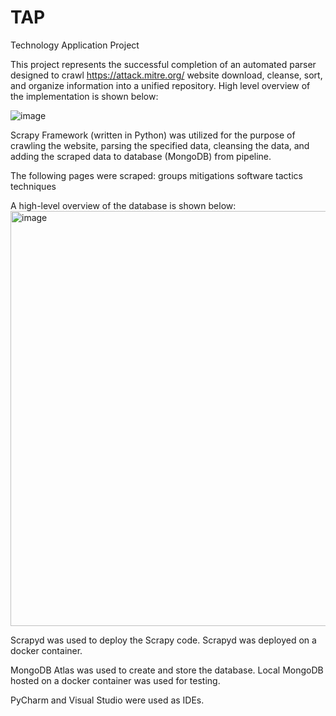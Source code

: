 # TAP
Technology Application Project

This project represents the successful completion of an automated parser designed to crawl https://attack.mitre.org/ website
download, cleanse, sort, and organize information into a unified repository. High level overview of the implementation is shown below:

![image](https://github.com/bohairbaloch/TAP/assets/128802494/04dfdaf4-b797-4ddd-bb33-b869faf6c16a)
 

Scrapy Framework (written in Python) was utilized for the purpose of crawling
the website, parsing the specified data, cleansing the data, and adding the scraped data to database (MongoDB) from
pipeline.

The following pages were scraped:
  groups
  mitigations
  software
  tactics
  techniques

A high-level overview of the database is shown below:
<img width="664" alt="image" src="https://github.com/bohairbaloch/TAP/assets/128802494/411df622-6c81-43d8-9aff-15afb2a09629">

Scrapyd was used to deploy the Scrapy code. Scrapyd was deployed on a docker container.

MongoDB Atlas was used to create and store the database. Local MongoDB hosted on a docker container was used for testing. 

PyCharm and Visual Studio were used as IDEs.


